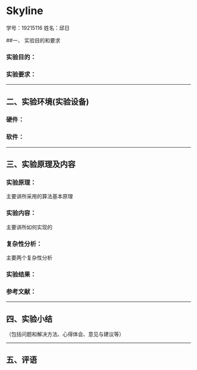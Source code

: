 # Skyline 

学号：19215116	姓名：邱日



##一、 实验目的和要求

### 实验目的：

### 实验要求：

----------------------------------

## 二、实验环境(实验设备)

### 硬件： 

### 软件： 

------------------------

## 三、实验原理及内容

###  实验原理：

主要讲所采用的算法基本原理

  

### 实验内容：

 主要讲所如何实现的

### 复杂性分析：

 主要两个复杂性分析

 

 

### 实验结果：

### 参考文献：

----------------------

## 四、实验小结

（包括问题和解决方法、心得体会、意见与建议等）

-----------------------

## 五、评语

